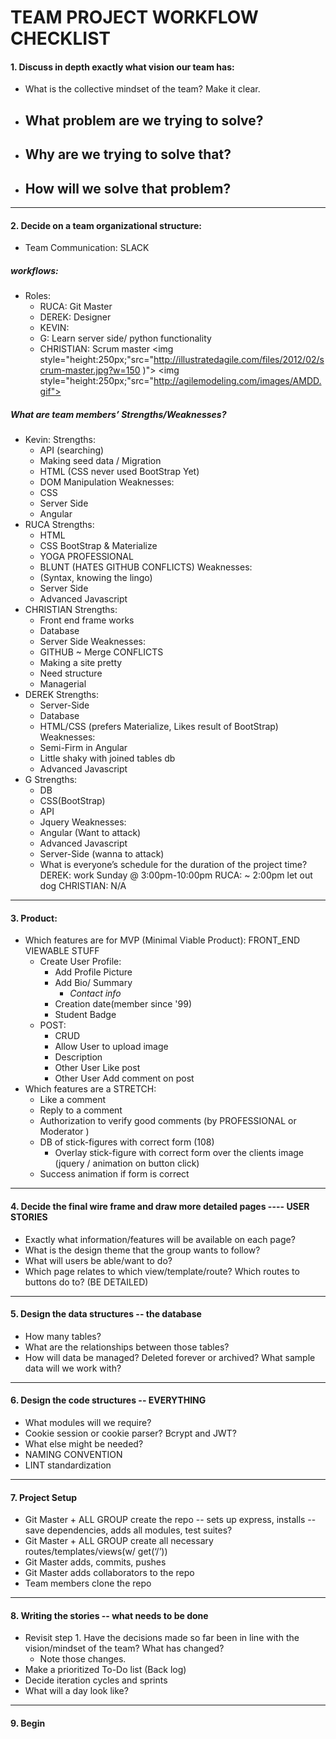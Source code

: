# TEAM PROJECT WORKFLOW CHECKLIST
#### 1. Discuss in depth exactly what vision our team has:
  - What is the collective mindset of the team? Make it clear.
  - What problem are we trying to solve?
    -
  - Why are we trying to solve that?
    -
  - How will we solve that problem?
    -
---
#### 2. Decide on a team organizational structure:
- Team Communication: SLACK
##### workflows:
- Roles:
  - RUCA: Git Master
  - DEREK: Designer
  - KEVIN:
  -  G: Learn server side/ python functionality
  - CHRISTIAN: Scrum master
<img style="height:250px;"src="http://illustratedagile.com/files/2012/02/scrum-master.jpg?w=150 )">
<img style="height:250px;"src="http://agilemodeling.com/images/AMDD.gif">
##### What are team members’ Strengths/Weaknesses?
- Kevin:
  Strengths:
    - API (searching)
    - Making seed data / Migration
    - HTML (CSS never used BootStrap Yet)
    - DOM Manipulation
  Weaknesses:
    - CSS
    - Server Side
    - Angular
- RUCA
  Strengths:
    - HTML
    - CSS BootStrap & Materialize
    - YOGA PROFESSIONAL
    - BLUNT
    (HATES GITHUB CONFLICTS)
  Weaknesses:
    - (Syntax, knowing the lingo)
    - Server Side
    -  Advanced Javascript
- CHRISTIAN
  Strengths:
    - Front end frame works
    - Database
    - Server Side
  Weaknesses:
    - GITHUB ~ Merge CONFLICTS
    - Making a site pretty
    - Need structure
    - Managerial
- DEREK
  Strengths:
    - Server-Side
    - Database
    - HTML/CSS (prefers Materialize, Likes result of BootStrap)
  Weaknesses:
    - Semi-Firm in Angular
    - Little shaky with joined tables db
    - Advanced Javascript
- G
  Strengths:
    - DB
    - CSS(BootStrap)
    - API
    - Jquery
  Weaknesses:
    - Angular (Want to attack)
    - Advanced Javascript
    - Server-Side (wanna to attack)
  - What is everyone’s schedule for the duration of the project time?
DEREK: work Sunday @ 3:00pm-10:00pm
RUCA: ~ 2:00pm let out dog
CHRISTIAN: N/A
---
#### 3. Product:
- Which features are for MVP (Minimal Viable Product):
FRONT_END VIEWABLE STUFF
  - Create User Profile:
    - Add Profile Picture
    - Add Bio/ Summary
      - _Contact info_
    - Creation date(member since '99)    
    - Student Badge
  - POST:
    - CRUD
    - Allow User to upload image
    - Description
    - Other User Like post
    - Other User Add comment on post
- Which features are a STRETCH:
  - Like a comment
  - Reply to a comment
  - Authorization to verify good comments (by PROFESSIONAL or Moderator )
  - DB of stick-figures with correct form (108)
    - Overlay stick-figure with correct form over the clients image (jquery / animation on button click)
  - Success animation if form is correct
---
#### 4. Decide the final wire frame and draw more detailed pages ---- USER STORIES
  - Exactly what information/features will be available on each page?
  - What is the design theme that the group wants to follow?
  - What will users be able/want to do?
  - Which page relates to which view/template/route? Which routes to buttons do to? (BE DETAILED)
---
#### 5. Design the data structures -- the database
  - How many tables?
  - What are the relationships between those tables?
  - How will data be managed? Deleted forever or archived?
  What sample data will we work with?
---
#### 6. Design the code structures -- EVERYTHING
  - What modules will we require?
  - Cookie session or cookie parser? Bcrypt and JWT?
  - What else might be needed?
  - NAMING CONVENTION
  - LINT standardization
---
#### 7. Project Setup
  - Git Master + ALL GROUP create the repo -- sets up express, installs --save dependencies, adds all modules, test suites?
  - Git Master + ALL GROUP create all necessary routes/templates/views(w/ get(‘/’))
  - Git Master adds, commits, pushes
  - Git Master adds collaborators to the repo
  - Team members clone the repo
---
#### 8. Writing the stories -- what needs to be done
  - Revisit step 1. Have the decisions made so far been in line with the vision/mindset of the team? What has changed?
    - Note those changes.
  - Make a prioritized To-Do list (Back log)
  - Decide iteration cycles and sprints
  - What will a day look like?
---
#### 9. Begin
